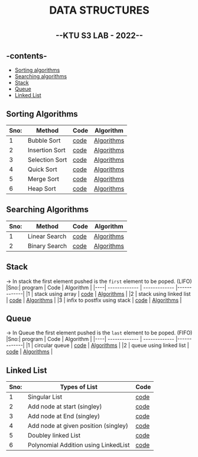 <h1 align="center"> DATA STRUCTURES <h1>
  
<h2 align="center">--KTU S3 LAB - 2022--<h2>


## -contents-

* [Sorting algorithms](#sorting-algorithms)
* [Searching algorithms](#searching-algorithms)
* [Stack](#stack)
* [Queue](#Queue)
* [Linked List](#linked-list)



## Sorting Algorithms
  
|Sno:| Method        |  Code          | Algorithm   |
|----| ------------- | ------------- |-------------|
|1   | Bubble Sort   | [code](Sorting_Programs/bubbleSort.c)          |  [Algorithms](Algorithms/bubbleSort.md)   |
|2   | Insertion Sort| [code](Sorting_Programs/InsertionSort.c)          | [Algorithms](Algorithms/insertionSort.md)   |
|3   | Selection Sort| [code](Sorting_Programs/SelectionSort.c)          | [Algorithms](Algorithms/selectionSort.md)   |
|4   | Quick Sort     | [code](Sorting_Programs/Quicksort.c)          | [Algorithms](Algorithms/quickSort.md)   |
|5   | Merge Sort    | [code](Sorting_Programs/MergeSort.c)         | [Algorithms](Algorithms/MergeSort.md)  |
|6   | Heap Sort    | [code](Sorting_Programs/heapSort.c)         | [Algorithms](Algorithms/heapSort.md)  |

  
## Searching Algorithms
  
  |Sno:| Method        |  Code          | Algorithm   |
|----| ------------- | ------------- |-------------|
|1   | Linear Search    | [code](Searching_Programs/LinearSearch.c)          |  [Algorithms](Algorithms/linearSearch.md)   |
|2   | Binary Search   | [code](Searching_Programs/BinarySearch.c)          | [Algorithms](Algorithms/binarySearch.md)   |

## Stack

-> In stack the first element pushed is the ``first`` element to be poped. (LIFO)
 |Sno:| program        |  Code          | Algorithm   |
|----| ------------- | ------------- |-------------|
|1   | stack using array    | [code](stackUsingArray.c)          |  [Algorithms](Algorithms/linearSearch.md)   |
|2   | stack using linked list   | [code](stackUsingList.c)          | [Algorithms](Algorithms/binarySearch.md)   |
|3  | infix to postfix using stack  | [code](infixToPostFix.c)          | [Algorithms](Algorithms/binarySearch.md)   |


## Queue

-> In Queue the first element pushed is the ``last`` element to be poped. (FIFO)
 |Sno:| program        |  Code          | Algorithm   |
|----| ------------- | ------------- |-------------|
|1   | circular queue   | [code](Queue.c)          |  [Algorithms](Algorithms/linearSearch.md)   |
|2   | queue using linked list   | [code](queueUsingList.c)          | [Algorithms](Algorithms/binarySearch.md)   |
 


## Linked List
  
  |Sno:| Types of List        |  Code          | 
|----| ------------- | ------------- |
|1   | Singular List    | [code](LinkedList/SingularList.c)         
|2   |Add node at start (singley)  | [code](LinkedList/addAtStart.c)                 
|3  |Add node at End (singley) | [code](LinkedList/addAtEnd.c)        
|4  |Add node at given position (singley)  | [code](LinkedList/addAtRandom.c)
|5  | Doubley linked List  | [code](LinkedList/addAtRandom.c)
|6  | Polynomial Addition using LinkedList  | [code](LinkedList/addAtRandom.c)

